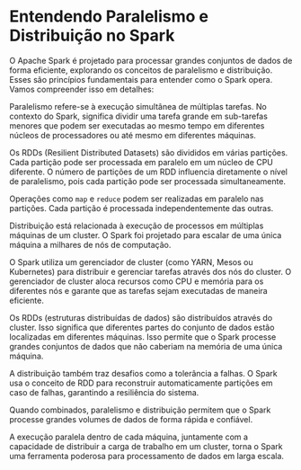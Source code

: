 # Entendendo Paralelismo e Distribuição no Spark

O Apache Spark é projetado para processar grandes conjuntos de dados de forma eficiente, explorando os conceitos de paralelismo e distribuição. Esses são princípios fundamentais para entender como o Spark opera. Vamos compreender isso em detalhes:

Paralelismo refere-se à execução simultânea de múltiplas tarefas. No contexto do Spark, significa dividir uma tarefa grande em sub-tarefas menores que podem ser executadas ao mesmo tempo em diferentes núcleos de processadores ou até mesmo em diferentes máquinas.

Os RDDs (Resilient Distributed Datasets) são divididos em várias partições. Cada partição pode ser processada em paralelo em um núcleo de CPU diferente. O número de partições de um RDD influencia diretamente o nível de paralelismo, pois cada partição pode ser processada simultaneamente.

Operações como `map` e `reduce` podem ser realizadas em paralelo nas partições. Cada partição é processada independentemente das outras.

Distribuição está relacionada à execução de processos em múltiplas máquinas de um cluster. O Spark foi projetado para escalar de uma única máquina a milhares de nós de computação.

O Spark utiliza um gerenciador de cluster (como YARN, Mesos ou Kubernetes) para distribuir e gerenciar tarefas através dos nós do cluster. O gerenciador de cluster aloca recursos como CPU e memória para os diferentes nós e garante que as tarefas sejam executadas de maneira eficiente.

Os RDDs (estruturas distribuídas de dados) são distribuídos através do cluster. Isso significa que diferentes partes do conjunto de dados estão localizadas em diferentes máquinas. Isso permite que o Spark processe grandes conjuntos de dados que não caberiam na memória de uma única máquina.

A distribuição também traz desafios como a tolerância a falhas. O Spark usa o conceito de RDD para reconstruir automaticamente partições em caso de falhas, garantindo a resiliência do sistema.

Quando combinados, paralelismo e distribuição permitem que o Spark processe grandes volumes de dados de forma rápida e confiável.

A execução paralela dentro de cada máquina, juntamente com a capacidade de distribuir a carga de trabalho em um cluster, torna o Spark uma ferramenta poderosa para processamento de dados em larga escala.
